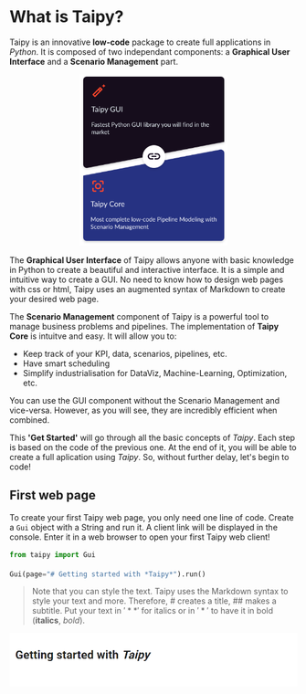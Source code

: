# What is Taipy?

Taipy is an innovative **low-code** package to create full applications in *Python*. It is composed of two independant components: a **Graphical User Interface** and a **Scenario Management** part.

<p align="center">
  <img src="/steps/images/taipy-gui-core-illustration.svg" height=300>
</p>

The **Graphical User Interface** of Taipy allows anyone with basic knowledge in Python to create a beautiful and interactive interface. It is a simple and intuitive way to create a GUI. No need to know how to design web pages with css or html, Taipy uses an augmented syntax of Markdown to create your desired web page.

The **Scenario Management** component of Taipy is a powerful tool to manage business problems and pipelines. The implementation of **Taipy Core** is intuitve and easy. It will allow you to:
- Keep track of your KPI, data, scenarios, pipelines, etc.
- Have smart scheduling
- Simplify industrialisation for DataViz, Machine-Learning, Optimization, etc.


You can use the GUI component without the Scenario Management and vice-versa. However, as you will see, they are incredibly efficient when combined.

This **'Get Started'** will go through all the basic concepts of *Taipy*. Each step is based on the code of the previous one. At the end of it, you will be able to create a full aplication using *Taipy*. So, without further delay, let's begin to code!

## First web page

To create your first Taipy web page, you only need one line of code. Create a `Gui` object with a String and run it. A client link will be displayed in the console. Enter it in a web browser to open your first Taipy web client!

```python
from taipy import Gui

Gui(page="# Getting started with *Taipy*").run()
```

> Note that you can style the text. Taipy uses the Markdown syntax to style your text and more. Therefore, # creates a title, ## makes a subtitle. Put your text in $'**'$ for italics or in $'*'$ to have it in bold (**italics**, *bold*).

<p align="center">
  <img src="/steps/images/step_0_result.png" width=700>
</p>
